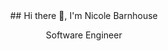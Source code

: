 <div align="center">## Hi there 👋, I'm Nicole Barnhouse


Software Engineer

<!--

Here are some ideas to get you started:

- 🔭 I’m currently working on ...
- 🌱 I’m currently learning 
- 👯 I’m looking to collaborate on ...
- 🤔 I’m looking for help with ...
- 💬 Ask me about ...
- 📫 How to reach me: nicolebarnhouse@gmail.com
- ⚡ Fun fact: ...
-->
